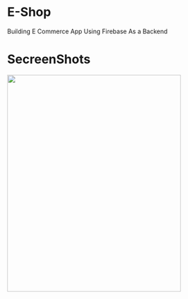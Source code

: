# E-Shop
Building E Commerce App Using Firebase As a Backend

# SecreenShots

<img src="https://firebasestorage.googleapis.com/v0/b/ecommerce-app-49e6a.appspot.com/o/Screenshot_20210919-154627.png?alt=media&token=0254e71f-9086-44ae-b00a-50258e661f8c" width="400" height="500">
